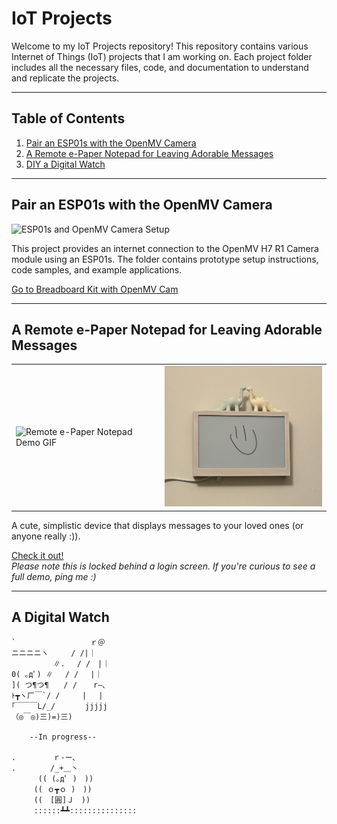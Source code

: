 # IoT Projects 

<!-- <p align="center"><img alt="IoT Projects Banner" src="images/iot_projects_banner.jpg" width="700"></p>  -->

Welcome to my IoT Projects repository! This repository contains various Internet of Things (IoT) projects that I am working on. Each project folder includes all the necessary files, code, and documentation to understand and replicate the projects.

---

## Table of Contents

1. [Pair an ESP01s with the OpenMV Camera](https://github.com/oliviacarino/IoT/tree/main/ESP01s-OpenMV)  
2. [A Remote e-Paper Notepad for Leaving Adorable Messages](https://oliviacarino.github.io/IoT/IMMG) 
3. [DIY a Digital Watch](https://github.com/oliviacarino/IoT/tree/Watch)
<!--4. [Programming a Roomba with Custom Sounds](https://github.com/oliviacarino/IoT/tree/main/Kiramman) --> 

---

## Pair an ESP01s with the OpenMV Camera

<p align="left"><img src="ESP01s-OpenMV/images/20240730_192204.jpg" alt="ESP01s and OpenMV Camera Setup" width="450"></p>

This project provides an internet connection to the OpenMV H7 R1 Camera module using an ESP01s. The folder contains prototype setup instructions, code samples, and example applications.

[Go to Breadboard Kit with OpenMV Cam](./Breadboard-Kit-with-OpenMV-Cam)  

---

## A Remote e-Paper Notepad for Leaving Adorable Messages

<table style="margin: 0;">
  <tr>
    <td><img src="IMMG/final.gif" alt="Remote e-Paper Notepad Demo GIF" width="300"></td>
    <td><img src="IMMG/final.jpg" alt="Remote e-Paper Notepad Final Image" width="300"></td>
  </tr>
</table>

A cute, simplistic device that displays messages to your loved ones (or anyone really :)).

[Check it out!](https://oliviacarino.github.io/IoT/IMMG/docs/index.html)  
*Please note this is locked behind a login screen. If you're curious to see a full demo, ping me :)*

---

## A Digital Watch 
    `　　　　　　　　　　ｒ＠
    ニニニニヽ　　　/ /|｜
    　　　　　 ∥.　 / /　|｜
    0( ｡дﾟ) ∥ 　/ / 　|｜
    ]( つ¶つ¶　　/ / 　 r―､
    ﾄ┳ヽ厂￣`/ /　　　| 　|
    ｢￣￣￣L/_/　　　　jjjjj　　　
    （◎￣◎)三)=)三)

        --In progress--
    
    .　　　　　ｒ-ー､
    . 　　　　/_+＿丶
    　　　 (( (｡дﾟ )　))
    　　　(( ｏ┳ｏ )　))
    　　　((　[圓]Ｊ　))　　　
    　　　::::::┻┻:::::::::::::::
<!--
---

## Programming a Roomba with Custom Sounds

 <p align="left"><img src="images/roomba_custom_sounds_progress.jpg" alt="Roomba Custom Sounds in Progress" width="400"></p> 

--*in progress*--
-->
